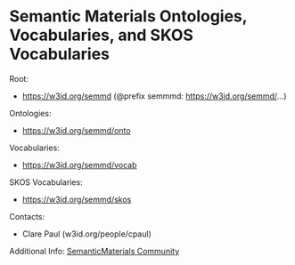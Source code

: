 Semantic Materials Ontologies, Vocabularies, and SKOS Vocabularies
===

Root:
* https://w3id.org/semmd  (@prefix semmmd: https://w3id.org/semmd/...)

Ontologies:
* https://w3id.org/semmd/onto

Vocabularies:
* https://w3id.org/semmd/vocab 

SKOS Vocabularies:
* https://w3id.org/semmd/skos

Contacts: 
* Clare Paul (w3id.org/people/cpaul)

Additional Info:
[SemanticMaterials Community](https://plus.google.com/u/0/communities/116154700533765771249)
